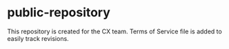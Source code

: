 # public-repository

This repository is created for the CX team. 
Terms of Service file is added to easily track revisions. 
